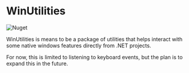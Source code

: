 # WinUtilities
![Nuget](https://img.shields.io/nuget/v/WinUtilities.Core)

WinUtilities is means to be a package of utilities that helps interact with some native windows features directly from .NET projects.

For now, this is limited to listening to keyboard events, but the plan is to expand this in the future.
